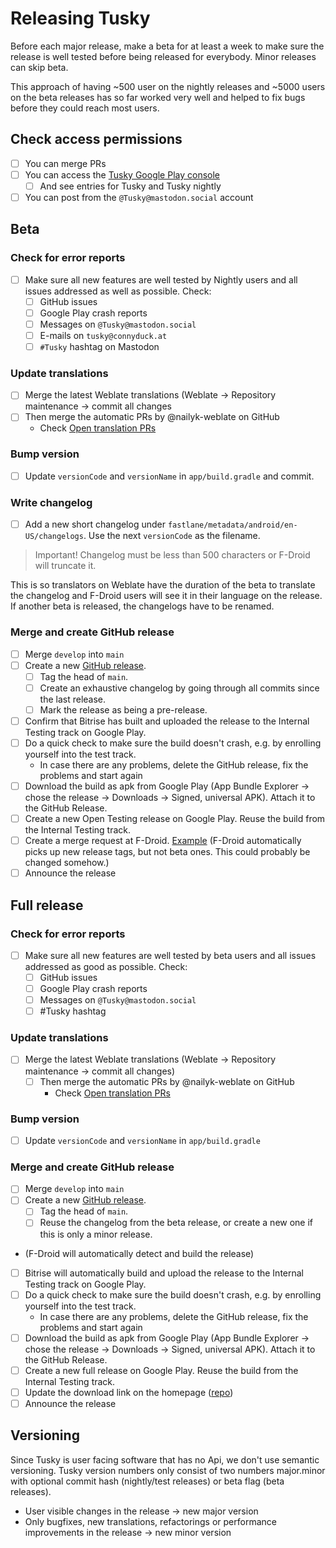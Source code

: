 # Releasing Tusky

Before each major release, make a beta for at least a week to make sure the release is well tested before being released for everybody. Minor releases can skip beta.

This approach of having ~500 user on the nightly releases and ~5000 users on the beta releases has so far worked very well and helped to fix bugs before they could reach most users.

## Check access permissions

- [ ] You can merge PRs
- [ ] You can access the [Tusky Google Play console](https://play.google.com/console/u/0/developers/8419715224772184120/app-list)
  - [ ] And see entries for Tusky and Tusky nightly
- [ ] You can post from the `@Tusky@mastodon.social` account

## Beta

### Check for error reports

- [ ] Make sure all new features are well tested by Nightly users and all issues addressed as well as possible. Check:
  - [ ] GitHub issues
  - [ ] Google Play crash reports
  - [ ] Messages on `@Tusky@mastodon.social`
  - [ ] E-mails on `tusky@connyduck.at`
  - [ ] `#Tusky` hashtag on Mastodon

### Update translations

- [ ] Merge the latest Weblate translations (Weblate -> Repository maintenance -> commit all changes
- [ ] Then merge the automatic PRs by @nailyk-weblate on GitHub
  - Check [Open translation PRs](https://github.com/tuskyapp/Tusky/pulls?q=is%3Apr+is%3Aopen+%22Translations+update+from+Weblate%22)

### Bump version

- [ ] Update `versionCode` and `versionName` in `app/build.gradle` and commit.

### Write changelog

- [ ] Add a new short changelog under `fastlane/metadata/android/en-US/changelogs`. Use the next `versionCode` as the filename.

> Important! Changelog must be less than 500 characters or F-Droid will truncate it.

This is so translators on Weblate have the duration of the beta to translate the changelog and F-Droid users will see it in their language on the release. If another beta is released, the changelogs have to be renamed.

### Merge and create GitHub release

- [ ] Merge `develop` into `main`
- [ ] Create a new [GitHub release](https://github.com/tuskyapp/Tusky/releases).
  - [ ] Tag the head of `main`.
  - [ ] Create an exhaustive changelog by going through all commits since the last release.
  - [ ] Mark the release as being a pre-release.
- [ ] Confirm that Bitrise has built and uploaded the release to the Internal Testing track on Google Play.
- [ ] Do a quick check to make sure the build doesn't crash, e.g. by enrolling yourself into the test track.
    - In case there are any problems, delete the GitHub release, fix the problems and start again
- [ ] Download the build as apk from Google Play (App Bundle Explorer -> chose the release -> Downloads -> Signed, universal APK). Attach it to the GitHub Release.
- [ ] Create a new Open Testing release on Google Play. Reuse the build from the Internal Testing track.
- [ ] Create a merge request at F-Droid. [Example](https://gitlab.com/fdroid/fdroiddata/-/merge_requests/11218) (F-Droid automatically picks up new release tags, but not beta ones. This could probably be changed somehow.)
- [ ] Announce the release

## Full release

### Check for error reports

- [ ] Make sure all new features are well tested by beta users and all issues addressed as good as possible. Check:
  - [ ] GitHub issues
  - [ ] Google Play crash reports
  - [ ] Messages on `@Tusky@mastodon.social`
  - [ ] #Tusky hashtag

### Update translations

- [ ] Merge the latest Weblate translations (Weblate -> Repository maintenance -> commit all changes)
  - [ ] Then merge the automatic PRs by @nailyk-weblate on GitHub
    - Check [Open translation PRs](https://github.com/tuskyapp/Tusky/pulls?q=is%3Apr+is%3Aopen+%22Translations+update+from+Weblate%22)

### Bump version

- [ ] Update `versionCode` and `versionName` in `app/build.gradle`

### Merge and create GitHub release

- [ ] Merge `develop` into `main`
- [ ] Create a new [GitHub release](https://github.com/tuskyapp/Tusky/releases).
  - [ ] Tag the head of `main`.
  - [ ] Reuse the changelog from the beta release, or create a new one if this is only a minor release.
- (F-Droid will automatically detect and build the release)
- [ ] Bitrise will automatically build and upload the release to the Internal Testing track on Google Play.
- [ ] Do a quick check to make sure the build doesn't crash, e.g. by enrolling yourself into the test track.
  - In case there are any problems, delete the GitHub release, fix the problems and start again
- [ ] Download the build as apk from Google Play (App Bundle Explorer -> chose the release -> Downloads -> Signed, universal APK). Attach it to the GitHub Release.
- [ ] Create a new full release on Google Play. Reuse the build from the Internal Testing track.
- [ ] Update the download link on the homepage ([repo](https://github.com/tuskyapp/tuskyapp.github.io))
- [ ] Announce the release

## Versioning

Since Tusky is user facing software that has no Api, we don't use semantic versioning. Tusky version numbers only consist of two numbers major.minor with optional commit hash (nightly/test releases) or beta flag (beta releases).
- User visible changes in the release -> new major version
- Only bugfixes, new translations, refactorings or performance improvements in the release -> new minor version
